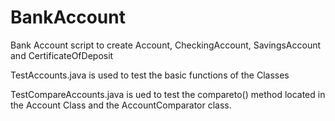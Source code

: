 # BankAccount
Bank Account script to create Account, CheckingAccount, SavingsAccount and CertificateOfDeposit

TestAccounts.java is used to test the basic functions of the Classes

TestCompareAccounts.java is ued to test the compareto() method located in the Account Class and the AccountComparator class. 
